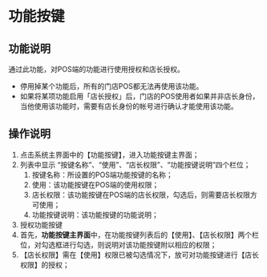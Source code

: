 # 功能按键

## 功能说明

通过此功能，对POS端的功能进行使用授权和店长授权。
   * 停用掉某个功能后，所有的门店POS都无法再使用该功能。
   * 如果将某项功能启用「店长授权」后，门店的POS使用者如果并非店长身份，当他使用该功能时，需要有店长身份的帐号进行确认才能使用该功能。


## 操作说明

1.	点击系统主界面中的【功能按键】，进入功能按键主界面；
2.	列表中显示 “按键名称”、“使用”、“店长权限”、“功能按键说明”四个栏位；
    1.	按键名称：所设置的POS端功能按键的名称；
    2.	使用：该功能按键在POS端的使用权限；
    3.	店长权限：该功能按键在POS端的店长权限，勾选后，则需要店长权限方可使用；
    4.	功能按键说明：该功能按键的功能说明；
3.	授权功能按键
4.	首先，**功能按键主界面**中，在功能按键列表后的【使用】、【店长权限】两个栏位，对勾选框进行勾选，则说明对该功能按键附以相应的权限；
5.	【店长权限】需在【使用】权限已被勾选情况下，放可对功能按键进行【店长权限】的授权；

